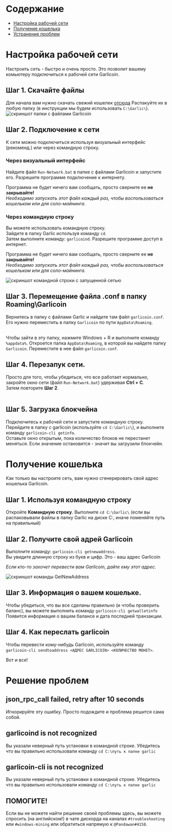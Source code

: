 # Содержание
- [Настройка рабочей сети](#setting-up-the-network)
- [Получение кошелька](#getting-a-wallet)
- [Устранение проблем](#troubleshooting)

# Настройка рабочей сети
Настроить сеть - быстро и очень просто. Это позволит вашему комьютеру подключиться к рабочей сети Garlicoin.

## Шаг 1. Скачайте файлы
Для начала вам нужно скачать свежий кошелек [отсюда](ROOT/files/wallet-win.zip)
Распакуйте их в любую папку (в инструкции мы будем использовать `C:\Garlic\`).  
![скриншот папки с файлами Garlicoin](https://i.imgur.com/YYqtODB.png)

## Шаг 2. Подключение к сети
К сети можно подключиться используя визуальный интерфейс (рекоменд.) или через командную строку.

### Через визуальный интерфейс
Найдите файл `Run-Network.bat` в папке с файлами Garlicoin и запустите его.
Разрешите программе подключение к интернету.
<br>

Программа не будет ничего вам сообщать, просто сверните ее **не закрывайте!**  
*Необходимо запускать этот файл каждый раз, чтобы воспользоваться кошельком или для соло-майнинга.*  

### Через командную строку
Вы можете использовать командную строку.  
Зайдите в папку Garlic используя команду `cd`.  
Затем выполните команду: `garlicoind`.
Разрешите программе доступ в интернет.
<br>

Программа не будет ничего вам сообщать, просто сверните ее **не закрывайте!**  
*Необходимо запускать этот файл каждый раз, чтобы воспользоваться кошельком или для соло-майнинга.*  

![скриншот командной строки с запущенной сетью](https://i.imgur.com/giEoOqZ.png)

## Шаг 3. Перемещение файла .conf в папку Roaming\Garlicoin
Вернитесь в папку с файлами Garlic и найдите там файл `garlicoin.conf`. Его нужно переместить в папку `Garlicoin` по пути `AppData\Roaming`.  
<br>

Чтобы зайти в эту папку, нажмите Windows + R и выполните команду `%appdata%`. Откроется папка `AppData\Roaming`, в которой вы найдете папку `Garlicoin`. Переместите в нее файл `garlicoin.conf`.

## Шаг 4. Перезапук сети.
Просто для того, чтобы убедиться, что все работает нормально, закройте окно сети (файл `Run-Network.bat`) удерживая **Ctrl + C**.  
Затем повторите **Шаг 2**.  
<br>

## Шаг 5. Загрузка блокчейна
Подключитесь к рабочей сети и запустите командную строку.  
Перейдите в папку с garlicoin (используйте `cd C:\Garlic\`), и выполните команду `garlicoin-cli getinfo`.  
Оставьте окно открытым, пока количество блоков не перестанет меняться.
Если значение остановится - значит вы загрузили блокчейн.

# Получение кошелька
Как только вы настроите сеть, вам нужно сгенерировать свой адрес кошелька Garlicoin.

## Шаг 1. Используя командную строку
Откройте **Командную строку**. 
Выполните `cd C:\Garlic\` (если вы распаковывали файлы в папку Garlic на диске C:, иначе поменяйте путь на правильный) 

## Шаг 2. Получите свой адрей Garlicoin
Выполните команду: `garlicoin-cli getnewaddress`.  
Вы увидите длинную строку из букв и цифр. Это - ваш адрес Garlicoin

*Если кто-то захочет перевести вам Garlicoin, дайте ему этот адрес.*

![скриншот команды GetNewAddress](https://i.imgur.com/pjSUslM.png)

## Шаг 3. Информация о вашем кошельке.
Чтобы убедиться, что вы все сделаны правильно (и чтобы проверить баланс), вы можете выполнить команду `garlicoin-cli getwalletinfo`
Появится информация о вашем балансе и дата последней транзакции. 
<br>

## Шаг 4. Как переслать garlicoin
Чтобы перевести кому-нибудь Garlicoin, используйте команду `garlicoin-cli sendtoaddress <АДРЕС GARLICOIN> <КОЛИЧЕСТВО МОНЕТ>`.

Вот и все!

# Решение проблем

## json\_rpc\_call failed, retry after 10 seconds
Игнорируйте эту ошибку. Просто подождите и проблема решится сама собой.

## garlicoind is not recognized
Вы указали неверный путь установки в командной строке. 
Убедитесь что вы правильно использовали команду `cd C:\путь к папке garlic`

## garlicoin-cli is not recognized
Вы указали неверный путь установки в командной строке. 
Убедитесь что вы правильно использовали команду `cd C:\путь к папке garlic`

## ПОМОГИТЕ!
Если вы не можете найти решение своей проблемы здесь, вы можете спросить (на английском!) в чате дискорда на каналах `#troubleshooting` или `#windows-mining` или обратиться напрямую к `@Pandawan#4158`. 